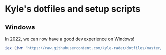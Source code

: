 # Kyle's dotfiles and setup scripts

## Windows
In 2022, we can now have a good dev experience on Windows!

```powershell
iex (iwr 'https://raw.githubusercontent.com/kyle-rader/dotfiles/master/setup.ps1' -Headers @{"Cache-Control"="no-cache"})
```